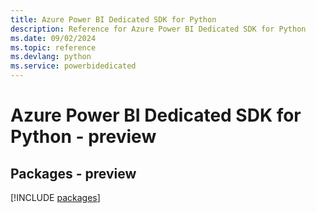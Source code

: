 ```yaml
---
title: Azure Power BI Dedicated SDK for Python
description: Reference for Azure Power BI Dedicated SDK for Python
ms.date: 09/02/2024
ms.topic: reference
ms.devlang: python
ms.service: powerbidedicated
---
```

# Azure Power BI Dedicated SDK for Python - preview
## Packages - preview
[!INCLUDE [packages](power-bi-dedicated-index.md)]